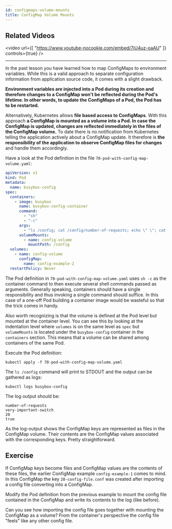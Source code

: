 ```yaml
---
id: configmaps-volume-mounts
title: ConfigMap Volume Mounts
---
```


## Related Videos
<video
  url={[
    "https://www.youtube-nocookie.com/embed/7iU4uz-oaAU"
  ]}
  controls={true}
/>

---

In the past lesson you have learned how to map ConfigMaps to environment variables. While this is a valid approach to separate configuration information from application source code, it comes with a slight drawback.

**Environment variables are injected into a Pod during its creation and therefore changes to a ConfigMap won't be reflected during the Pod's lifetime. In other words, to update the ConfigMaps of a Pod, the Pod has to be restarted.**

Alternatively, Kubernetes allows **file based access to ConfigMaps**. With this approach **a ConfigMap is mounted as a volume into a Pod. In case the ConfigMap is updated, changes are reflected immediately in the files of the ConfigMap volume.** To date there is no notification from Kubernetes telling the application actively about a ConfigMap update. It therefore is **the responsibility of the application to observe ConfigMap files for changes** and handle them accordingly.

Have a look at the Pod definition in the file `70-pod-with-config-map-volume.yaml`:

```yaml
apiVersion: v1
kind: Pod
metadata:
  name: busybox-config
spec:
  containers:
    - image: busybox
      name: busybox-config-container
      command:
        - "sh"
        - "-c"
      args:
        - "ls /config; cat /config/number-of-requests; echo \" \"; cat /config/very-important-switch"
      volumeMounts:
        - name: config-volume
          mountPath: /config
  volumes:
    - name: config-volume
      configMap:
        name: config-example-2
  restartPolicy: Never
```

The Pod definition in `70-pod-with-config-map-volume.yaml` uses `sh -c` as the container command to then execute several shell commands passed as arguments. Generally speaking, containers should have a single responsibility and thus invoking a single command should suffice. In this case of a one-off Pod building a container image would be wasteful so that the trick comes in handy.

Also worth recognizing is that the volume is defined at the Pod level but mounted at the container level. You can see this by looking at the indentation level where `volumes` is on the same level as `spec` but `volumeMounts` is located under the `busybox-config` container in the `containers` section. This means that a volume can be shared among containers of the same Pod.

Execute the Pod definition:

    kubectl apply -f 70-pod-with-config-map-volume.yaml

The `ls /config` command will print to STDOUT and the output can be gathered as logs:

    kubectl logs busybox-config

The log output should be:

    number-of-requests
    very-important-switch
    20
    true

As the log-output shows the ConfigMap keys are represented as files in the ConfigMap volume. Their contents are the ConfigMap values associated with the corresponding keys. Pretty straightforward.

## Exercise

If ConfigMap keys become files and ConfigMap values are the contents of these files, the earlier ConfigMap example `config-example-1` comes to mind. In this ConfigMap the key `20-config-file.conf` was created after importing a config file converting into a ConfigMap.

Modify the Pod definition from the previous example to mount the config file contained in the ConfigMap and write its contents to the log (like before).

Can you see how importing the config file goes together with mounting the ConfigMap as a volume? From the container's perspective the config file "feels" like any other config file.
